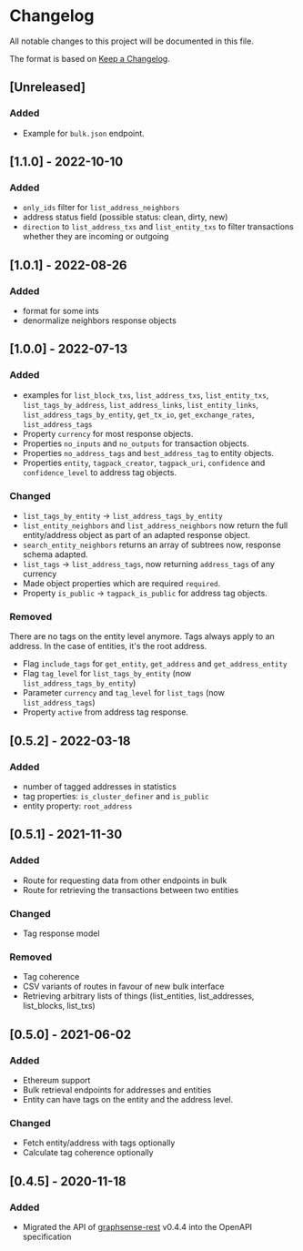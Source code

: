 # Changelog
All notable changes to this project will be documented in this file.

The format is based on [Keep a Changelog](https://keepachangelog.com/en/1.0.0/).

## [Unreleased]
### Added
- Example for `bulk.json` endpoint.

## [1.1.0] - 2022-10-10
### Added
- `only_ids` filter for `list_address_neighbors`
- address status field (possible status: clean, dirty, new)
- `direction` to `list_address_txs` and `list_entity_txs` to filter transactions whether they are incoming or outgoing

## [1.0.1] - 2022-08-26
### Added
- format for some ints
- denormalize neighbors response objects

## [1.0.0] - 2022-07-13
### Added
- examples for `list_block_txs`, `list_address_txs`, `list_entity_txs`, `list_tags_by_address`, `list_address_links`, `list_entity_links`, `list_address_tags_by_entity`, `get_tx_io`, `get_exchange_rates`, `list_address_tags`
- Property `currency` for most response objects.
- Properties `no_inputs` and `no_outputs` for transaction objects.
- Properties `no_address_tags` and `best_address_tag` to entity objects.
- Properties `entity`, `tagpack_creator`, `tagpack_uri`, `confidence` and `confidence_level` to address tag objects.
### Changed
- `list_tags_by_entity` -> `list_address_tags_by_entity`
- `list_entity_neighbors` and `list_address_neighbors` now return the full entity/address object as part of an adapted response object.
- `search_entity_neighbors` returns an array of subtrees now, response schema adapted.
- `list_tags` -> `list_address_tags`, now returning `address_tags` of any currency
- Made object properties which are required `required`.
- Property `is_public` -> `tagpack_is_public` for address tag objects.
### Removed
There are no tags on the entity level anymore. Tags always apply to an address. In the case of entities, it's the root address.
- Flag `include_tags` for `get_entity`, `get_address` and `get_address_entity`
- Flag `tag_level` for `list_tags_by_entity` (now `list_address_tags_by_entity`)
- Parameter `currency` and `tag_level` for `list_tags` (now `list_address_tags`)
- Property `active` from address tag response.

## [0.5.2] - 2022-03-18
### Added
- number of tagged addresses in statistics
- tag properties: `is_cluster_definer` and `is_public`
- entity property: `root_address`

## [0.5.1] - 2021-11-30
### Added
- Route for requesting data from other endpoints in bulk
- Route for retrieving the transactions between two entities
### Changed
- Tag response model
### Removed
- Tag coherence
- CSV variants of routes in favour of new bulk interface
- Retrieving arbitrary lists of things (list_entities, list_addresses, list_blocks, list_txs)

## [0.5.0] - 2021-06-02
### Added
- Ethereum support
- Bulk retrieval endpoints for addresses and entities
- Entity can have tags on the entity and the address level. 
### Changed
- Fetch entity/address with tags optionally
- Calculate tag coherence optionally

## [0.4.5] - 2020-11-18
### Added
- Migrated the API of [graphsense-rest](https://github.com/graphsense/graphsense-rest) v0.4.4 into the OpenAPI specification
